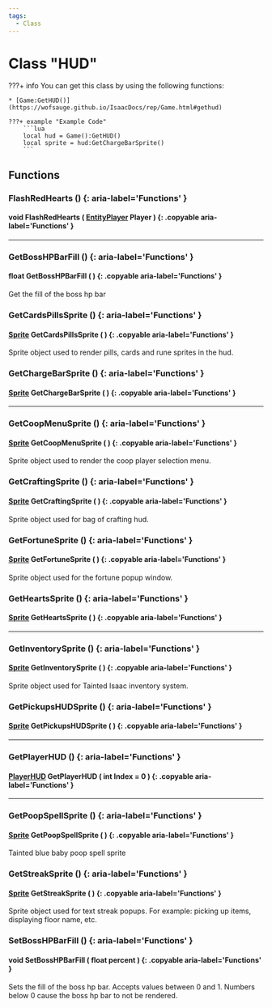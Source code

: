 ```yaml
---
tags:
  - Class
---
```

# Class "HUD"

???+ info
    You can get this class by using the following functions:

    * [Game:GetHUD()](https://wofsauge.github.io/IsaacDocs/rep/Game.html#gethud)
    
    ???+ example "Example Code"
        ```lua
        local hud = Game():GetHUD()
        local sprite = hud:GetChargeBarSprite()
        ```

## Functions

### FlashRedHearts () {: aria-label='Functions' }
#### void FlashRedHearts ( [EntityPlayer](EntityPlayer.md) Player ) {: .copyable aria-label='Functions' }

___
### GetBossHPBarFill () {: aria-label='Functions' }
#### float GetBossHPBarFill ( ) {: .copyable aria-label='Functions' }
Get the fill of the boss hp bar

### GetCardsPillsSprite () {: aria-label='Functions' }
#### [Sprite](Sprite.md) GetCardsPillsSprite ( ) {: .copyable aria-label='Functions' }
Sprite object used to render pills, cards and rune sprites in the hud.

### GetChargeBarSprite () {: aria-label='Functions' }
#### [Sprite](Sprite.md) GetChargeBarSprite ( ) {: .copyable aria-label='Functions' }

___
### GetCoopMenuSprite () {: aria-label='Functions' }
#### [Sprite](Sprite.md) GetCoopMenuSprite ( ) {: .copyable aria-label='Functions' }
Sprite object used to render the coop player selection menu.

### GetCraftingSprite () {: aria-label='Functions' }
#### [Sprite](Sprite.md) GetCraftingSprite ( ) {: .copyable aria-label='Functions' }
Sprite object used for bag of crafting hud.

### GetFortuneSprite () {: aria-label='Functions' }
#### [Sprite](Sprite.md) GetFortuneSprite ( ) {: .copyable aria-label='Functions' }
Sprite object used for the fortune popup window.

### GetHeartsSprite () {: aria-label='Functions' }
#### [Sprite](Sprite.md) GetHeartsSprite ( ) {: .copyable aria-label='Functions' }

___
### GetInventorySprite () {: aria-label='Functions' }
#### [Sprite](Sprite.md) GetInventorySprite ( ) {: .copyable aria-label='Functions' }
Sprite object used for Tainted Isaac inventory system.

### GetPickupsHUDSprite () {: aria-label='Functions' }
#### [Sprite](Sprite.md) GetPickupsHUDSprite ( ) {: .copyable aria-label='Functions' }

___
### GetPlayerHUD () {: aria-label='Functions' }
#### [PlayerHUD](PlayerHUD.md) GetPlayerHUD ( int Index = 0 ) {: .copyable aria-label='Functions' }

___
### GetPoopSpellSprite () {: aria-label='Functions' }
#### [Sprite](Sprite.md) GetPoopSpellSprite ( ) {: .copyable aria-label='Functions' }
Tainted blue baby poop spell sprite

### GetStreakSprite () {: aria-label='Functions' }
#### [Sprite](Sprite.md) GetStreakSprite ( ) {: .copyable aria-label='Functions' }
Sprite object used for text streak popups. For example: picking up items, displaying floor name, etc.

### SetBossHPBarFill () {: aria-label='Functions' }
#### void SetBossHPBarFill ( float percent ) {: .copyable aria-label='Functions' }
Sets the fill of the boss hp bar. Accepts values between 0 and 1. Numbers below 0 cause the boss hp bar to not be rendered.
